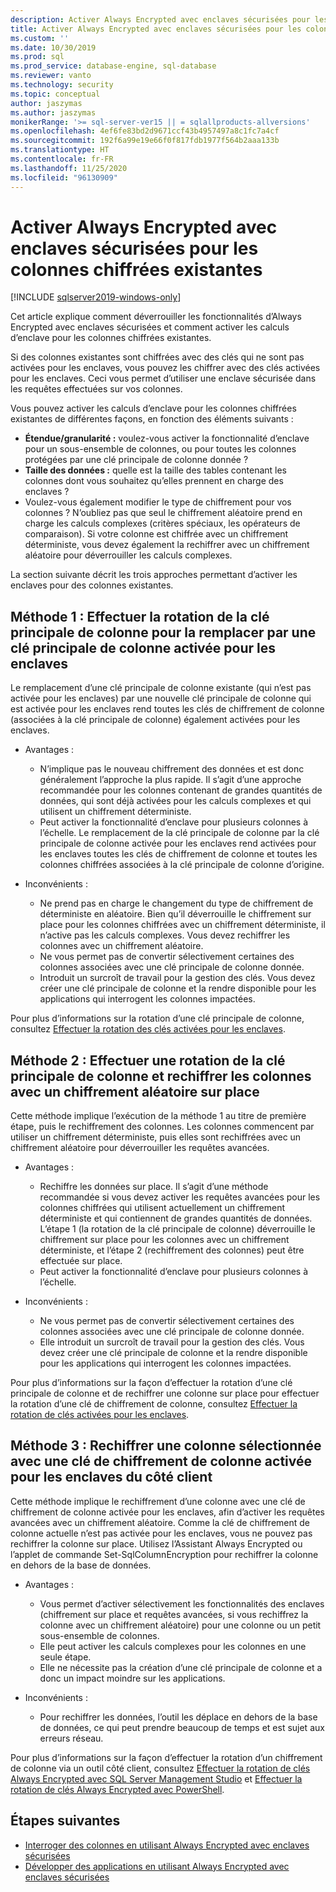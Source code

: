 ```yaml
---
description: Activer Always Encrypted avec enclaves sécurisées pour les colonnes chiffrées existantes
title: Activer Always Encrypted avec enclaves sécurisées pour les colonnes chiffrées existantes | Microsoft Docs
ms.custom: ''
ms.date: 10/30/2019
ms.prod: sql
ms.prod_service: database-engine, sql-database
ms.reviewer: vanto
ms.technology: security
ms.topic: conceptual
author: jaszymas
ms.author: jaszymas
monikerRange: '>= sql-server-ver15 || = sqlallproducts-allversions'
ms.openlocfilehash: 4ef6fe83bd2d9671ccf43b4957497a8c1fc7a4cf
ms.sourcegitcommit: 192f6a99e19e66f0f817fdb1977f564b2aaa133b
ms.translationtype: HT
ms.contentlocale: fr-FR
ms.lasthandoff: 11/25/2020
ms.locfileid: "96130909"
---
```

# <a name="enable-always-encrypted-with-secure-enclaves-for-existing-encrypted-columns"></a>Activer Always Encrypted avec enclaves sécurisées pour les colonnes chiffrées existantes 
[!INCLUDE [sqlserver2019-windows-only](../../../includes/applies-to-version/sqlserver2019-windows-only.md)]

Cet article explique comment déverrouiller les fonctionnalités d’Always Encrypted avec enclaves sécurisées et comment activer les calculs d’enclave pour les colonnes chiffrées existantes.  

Si des colonnes existantes sont chiffrées avec des clés qui ne sont pas activées pour les enclaves, vous pouvez les chiffrer avec des clés activées pour les enclaves. Ceci vous permet d’utiliser une enclave sécurisée dans les requêtes effectuées sur vos colonnes.

Vous pouvez activer les calculs d’enclave pour les colonnes chiffrées existantes de différentes façons, en fonction des éléments suivants :

- **Étendue/granularité :** voulez-vous activer la fonctionnalité d’enclave pour un sous-ensemble de colonnes, ou pour toutes les colonnes protégées par une clé principale de colonne donnée ?
- **Taille des données :** quelle est la taille des tables contenant les colonnes dont vous souhaitez qu’elles prennent en charge des enclaves ?
- Voulez-vous également modifier le type de chiffrement pour vos colonnes ? N’oubliez pas que seul le chiffrement aléatoire prend en charge les calculs complexes (critères spéciaux, les opérateurs de comparaison). Si votre colonne est chiffrée avec un chiffrement déterministe, vous devez également la rechiffrer avec un chiffrement aléatoire pour déverrouiller les calculs complexes.

La section suivante décrit les trois approches permettant d’activer les enclaves pour des colonnes existantes.

## <a name="method-1-rotate-the-column-master-key-to-replace-it-with-an-enclave-enabled-column-master-key"></a>Méthode 1 : Effectuer la rotation de la clé principale de colonne pour la remplacer par une clé principale de colonne activée pour les enclaves
Le remplacement d’une clé principale de colonne existante (qui n’est pas activée pour les enclaves) par une nouvelle clé principale de colonne qui est activée pour les enclaves rend toutes les clés de chiffrement de colonne (associées à la clé principale de colonne) également activées pour les enclaves.

- Avantages :
  - N’implique pas le nouveau chiffrement des données et est donc généralement l’approche la plus rapide. Il s’agit d’une approche recommandée pour les colonnes contenant de grandes quantités de données, qui sont déjà activées pour les calculs complexes et qui utilisent un chiffrement déterministe.
  - Peut activer la fonctionnalité d’enclave pour plusieurs colonnes à l’échelle. Le remplacement de la clé principale de colonne par la clé principale de colonne activée pour les enclaves rend activées pour les enclaves toutes les clés de chiffrement de colonne et toutes les colonnes chiffrées associées à la clé principale de colonne d’origine.
  
- Inconvénients :
  - Ne prend pas en charge le changement du type de chiffrement de déterministe en aléatoire. Bien qu’il déverrouille le chiffrement sur place pour les colonnes chiffrées avec un chiffrement déterministe, il n’active pas les calculs complexes. Vous devez rechiffrer les colonnes avec un chiffrement aléatoire.
  - Ne vous permet pas de convertir sélectivement certaines des colonnes associées avec une clé principale de colonne donnée.
  - Introduit un surcroît de travail pour la gestion des clés. Vous devez créer une clé principale de colonne et la rendre disponible pour les applications qui interrogent les colonnes impactées.

Pour plus d’informations sur la rotation d’une clé principale de colonne, consultez [Effectuer la rotation des clés activées pour les enclaves](always-encrypted-enclaves-rotate-keys.md).

## <a name="method-2-rotate-the-column-master-key-and-re-encrypt-columns-using-randomized-encryption-in-place"></a>Méthode 2 : Effectuer une rotation de la clé principale de colonne et rechiffrer les colonnes avec un chiffrement aléatoire sur place
Cette méthode implique l’exécution de la méthode 1 au titre de première étape, puis le rechiffrement des colonnes. Les colonnes commencent par utiliser un chiffrement déterministe, puis elles sont rechiffrées avec un chiffrement aléatoire pour déverrouiller les requêtes avancées.

- Avantages :
  - Rechiffre les données sur place. Il s’agit d’une méthode recommandée si vous devez activer les requêtes avancées pour les colonnes chiffrées qui utilisent actuellement un chiffrement déterministe et qui contiennent de grandes quantités de données. L’étape 1 (la rotation de la clé principale de colonne) déverrouille le chiffrement sur place pour les colonnes avec un chiffrement déterministe, et l’étape 2 (rechiffrement des colonnes) peut être effectuée sur place.
  - Peut activer la fonctionnalité d’enclave pour plusieurs colonnes à l’échelle.
  
- Inconvénients :
  - Ne vous permet pas de convertir sélectivement certaines des colonnes associées avec une clé principale de colonne donnée.
  - Elle introduit un surcroît de travail pour la gestion des clés. Vous devez créer une clé principale de colonne et la rendre disponible pour les applications qui interrogent les colonnes impactées.

Pour plus d’informations sur la façon d’effectuer la rotation d’une clé principale de colonne et de rechiffrer une colonne sur place pour effectuer la rotation d’une clé de chiffrement de colonne, consultez [Effectuer la rotation de clés activées pour les enclaves](always-encrypted-enclaves-rotate-keys.md).

## <a name="method-3-re-encrypt-a-selected-column-with-an-enclave-enabled-column-encryption-key-on-the-client-side"></a>Méthode 3 : Rechiffrer une colonne sélectionnée avec une clé de chiffrement de colonne activée pour les enclaves du côté client
Cette méthode implique le rechiffrement d’une colonne avec une clé de chiffrement de colonne activée pour les enclaves, afin d’activer les requêtes avancées avec un chiffrement aléatoire. Comme la clé de chiffrement de colonne actuelle n’est pas activée pour les enclaves, vous ne pouvez pas rechiffrer la colonne sur place. Utilisez l’Assistant Always Encrypted ou l’applet de commande Set-SqlColumnEncryption pour rechiffrer la colonne en dehors de la base de données.

- Avantages :
  - Vous permet d’activer sélectivement les fonctionnalités des enclaves (chiffrement sur place et requêtes avancées, si vous rechiffrez la colonne avec un chiffrement aléatoire) pour une colonne ou un petit sous-ensemble de colonnes.
  - Elle peut activer les calculs complexes pour les colonnes en une seule étape.
  - Elle ne nécessite pas la création d’une clé principale de colonne et a donc un impact moindre sur les applications.
  
- Inconvénients :
  - Pour rechiffrer les données, l’outil les déplace en dehors de la base de données, ce qui peut prendre beaucoup de temps et est sujet aux erreurs réseau.

Pour plus d’informations sur la façon d’effectuer la rotation d’un chiffrement de colonne via un outil côté client, consultez [Effectuer la rotation de clés Always Encrypted avec SQL Server Management Studio](rotate-always-encrypted-keys-using-ssms.md) et [Effectuer la rotation de clés Always Encrypted avec PowerShell](rotate-always-encrypted-keys-using-powershell.md).

## <a name="next-steps"></a>Étapes suivantes
- [Interroger des colonnes en utilisant Always Encrypted avec enclaves sécurisées](always-encrypted-enclaves-query-columns.md)
- [Développer des applications en utilisant Always Encrypted avec enclaves sécurisées](always-encrypted-enclaves-client-development.md)
